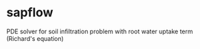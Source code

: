 # sapflow
PDE solver for soil infiltration problem with root water uptake term (Richard's equation)
